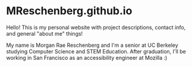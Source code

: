 # MReschenberg.github.io
Hello! This is my personal website with project descriptions, contact info, and general "about me" things!

My name is Morgan Rae Reschenberg and I'm a senior at UC Berkeley studying Computer Science and STEM Education. After graduation, I'll be working in San Francisco as an accessibility engineer at Mozilla :) 
